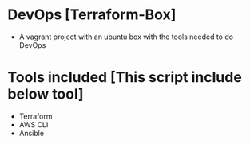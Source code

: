 # DevOps [Terraform-Box]
* A vagrant project with an ubuntu box with the tools needed to do DevOps

# Tools included [This script include below tool]
* Terraform
* AWS CLI
* Ansible
